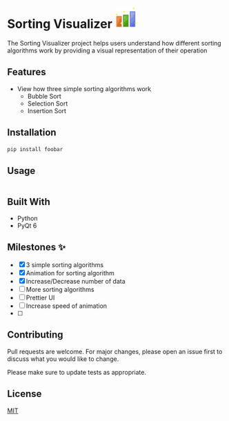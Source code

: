 # Sorting Visualizer <img src="visualization\styles\logosorting.png" alt="drawing" width="50"/>
The Sorting Visualizer project helps users understand how different sorting algorithms work by providing a visual representation of their operation
## Features 
- View how three simple sorting algorithms work
    - Bubble Sort
    - Selection Sort
    - Insertion Sort 
## Installation


```bash
pip install foobar
```

## Usage

```python

```
## Built With 
- Python 
- PyQt 6

## Milestones ✨
- [x] 3 simple sorting algorithms 
- [x] Animation for sorting algorithm
- [x] Increase/Decrease number of data 
- [ ] More sorting algorithms
- [ ] Prettier UI
- [ ] Increase speed of animation 
- [ ]
## Contributing

Pull requests are welcome. For major changes, please open an issue first
to discuss what you would like to change.

Please make sure to update tests as appropriate.

## License

[MIT](https://choosealicense.com/licenses/mit/)
